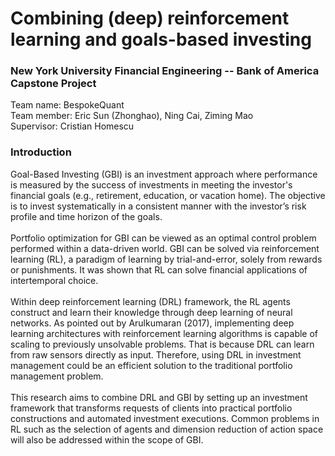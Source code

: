 # Combining (deep) reinforcement learning and goals-based investing
### New York University Financial Engineering -- Bank of America Capstone Project

Team name: BespokeQuant</br>
Team member: Eric Sun (Zhonghao), Ning Cai, Ziming Mao </br>
Supervisor: Cristian Homescu </br>

### Introduction

Goal-Based Investing (GBI) is an investment approach where performance is measured by the success of investments in meeting the investor's financial goals (e.g., retirement, education, or vacation home). The objective is to invest systematically in a consistent manner with the investor’s risk profile and time horizon of the goals.</br></br>
Portfolio optimization for GBI can be viewed as an optimal control problem performed within a data-driven world. GBI can be solved via reinforcement learning (RL), a paradigm of learning by trial-and-error, solely from rewards or punishments. It was shown that RL can solve financial applications of intertemporal choice.</br></br>
Within deep reinforcement learning (DRL) framework, the RL agents construct and learn their knowledge through deep learning of neural networks. As pointed out by Arulkumaran (2017), implementing deep learning architectures with reinforcement learning algorithms is capable of scaling to previously unsolvable problems. That is because DRL can learn from raw sensors directly as input. Therefore, using DRL in investment management could be an efficient solution to the traditional portfolio management problem.</br></br>
This research aims to combine DRL and GBI by setting up an investment framework that transforms requests of clients into practical portfolio constructions and automated investment executions. Common problems in RL such as the selection of agents and dimension reduction of action space will also be addressed within the scope of GBI. </br></br>

